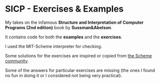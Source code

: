 SICP - Exercises & Examples
===========================

My takes on the infamous **Structure and Interpretation of Computer Programs (2nd edition)** book by **Sussman&amp;Abelson**.

It contains code for both the **examples** and the **exercises**.

I used the MIT-Scheme interpreter for checking.

Some solutions for the exercises are inspired or copied from [the Scheme community](http://community.schemewiki.org/?SICP-Solutions).

Some of the answers for particular exercises are missing (the ones I found no fun in doing it or I considered not being very practical).
